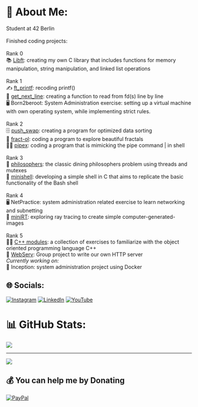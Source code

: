 # 💫 About Me:
Student at 42 Berlin<br><br>Finished coding projects:<br><br>
Rank 0<br>
📚 [Libft](https://github.com/chilituna/Libft): creating my own C library that includes functions for memory manipulation, string manipulation, and linked list operations<br><br>Rank 1<br>
✍️ [ft_printf](https://github.com/chilituna/ft_printf): recoding printf()<br>📖  [get_next_line](https://github.com/chilituna/get_next_line): creating a function to read from fd(s) line by line<br>
🖥️ Born2beroot:  System Administration exercise: setting up a virtual machine with own operating system, while implementing strict rules.<br>
<br>
Rank 2<br>
🗄️ [push_swap](https://github.com/chilituna/push_swap): creating a program for optimized data sorting <br>
🎨 [fract-ol](https://github.com/chilituna/fract-ol): coding a program to explore beautiful fractals<br>
👩‍🔧 [pipex](https://github.com/chilituna/pipex): coding a program that is mimicking the pipe command | in shell<br>
<br>
Rank 3<br>
🍝 [philosophers](https://github.com/chilituna/philosophers): the classic dining philosophers problem using threads and mutexes<br>
🐚 [minishell](https://github.com/chilituna/minishell): developing a simple shell in C that aims to replicate the basic functionality of the Bash shell<br>
<br>
Rank 4<br>
🖥️ NetPractice: system administration related exercise to learn networking and subnetting<br>
🔅 [miniRT](https://github.com/chilituna/miniRT): exploring ray tracing to create simple computer-generated-images <br>
<br>
Rank 5<br>
👩‍🎓 [C++ modules](https://github.com/chilituna/CPP_Modules): a collection of exercises to familiarize with the object oriented programming language C++ <br>
🛜 [WebServ](https://github.com/mitadic/webserv): Group project to write our own HTTP server <br>
<i>Currently working on:</i><br>
🐳 Inception: system administration project using Docker <br>


## 🌐 Socials:
[![Instagram](https://img.shields.io/badge/Instagram-%23E4405F.svg?logo=Instagram&logoColor=white)](https://instagram.com/aaaliseee) [![LinkedIn](https://img.shields.io/badge/LinkedIn-%230077B5.svg?logo=linkedin&logoColor=white)](https://linkedin.com/in/alise-arponen) [![YouTube](https://img.shields.io/badge/YouTube-%23FF0000.svg?logo=YouTube&logoColor=white)](https://youtube.com/@mixtellerfur2) 

<!--# 💻 Tech Stack:
![C](https://img.shields.io/badge/c-%2300599C.svg?style=for-the-badge&logo=c&logoColor=white) ![Shell Script](https://img.shields.io/badge/shell_script-%23121011.svg?style=for-the-badge&logo=gnu-bash&logoColor=white) ![Adobe Premiere Pro](https://img.shields.io/badge/Adobe%20Premiere%20Pro-9999FF.svg?style=for-the-badge&logo=Adobe%20Premiere%20Pro&logoColor=white) ![Adobe Photoshop](https://img.shields.io/badge/adobe%20photoshop-%2331A8FF.svg?style=for-the-badge&logo=adobe%20photoshop&logoColor=white) ![Gimp](https://img.shields.io/badge/Gimp-657D8B?style=for-the-badge&logo=gimp&logoColor=FFFFFF) ![Confluence](https://img.shields.io/badge/confluence-%23172BF4.svg?style=for-the-badge&logo=confluence&logoColor=white) ![Notion](https://img.shields.io/badge/Notion-%23000000.svg?style=for-the-badge&logo=notion&logoColor=white) ![Trello](https://img.shields.io/badge/Trello-%23026AA7.svg?style=for-the-badge&logo=Trello&logoColor=white) -->
# 📊 GitHub Stats:
<!-- ![](https://github-readme-stats.vercel.app/api?username=chilituna&theme=omni&hide_border=false&include_all_commits=false&count_private=false)<br/>
![](https://github-readme-streak-stats.herokuapp.com/?user=chilituna&theme=omni&hide_border=false)<br/> -->
![](https://github-readme-stats.vercel.app/api/top-langs/?username=chilituna&theme=omni&hide_border=false&include_all_commits=false&count_private=false&layout=compact) 

---
[![](https://visitcount.itsvg.in/api?id=chilituna&icon=9&color=10)](https://visitcount.itsvg.in)

  ## 💰 You can help me by Donating
  [![PayPal](https://img.shields.io/badge/PayPal-00457C?style=for-the-badge&logo=paypal&logoColor=white)](https://paypal.me/chilituna) 

  
<!-- Proudly created with GPRM ( https://gprm.itsvg.in ) -->
